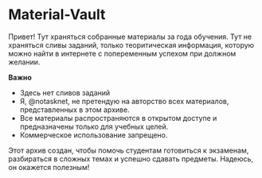 # Material-Vault

Привет! Тут храняться собранные материалы за года обучения. Тут не храняться сливы заданий, только теоритическая информация, которую можно найти в интернете с попеременным успехом при должном желании.

**Важно**
- Здесь нет сливов заданий
- Я, @notasknet, не претендую на авторство всех материалов, представленных в этом архиве.
- Все материалы распространяются в открытом доступе и предназначены только для учебных целей.
- Коммерческое использование запрещено.

Этот архив создан, чтобы помочь студентам готовиться к экзаменам, разбираться в сложных темах и успешно сдавать предметы. Надеюсь, он окажется полезным!
